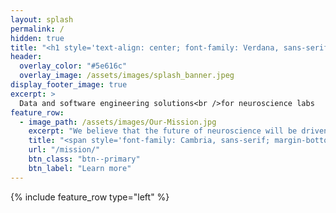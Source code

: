```yaml
---
layout: splash
permalink: /
hidden: true
title: "<h1 style='text-align: center; font-family: Verdana, sans-serif; margin-bottom: 10px; font-weight: normal;'>Catalyst</h1><h2 style='text-align: center; font-family: Verdana, sans-serif;'>Neuro</h2>"
header:
  overlay_color: "#5e616c"
  overlay_image: /assets/images/splash_banner.jpeg
display_footer_image: true
excerpt: >
  Data and software engineering solutions<br />for neuroscience labs
feature_row:
  - image_path: /assets/images/Our-Mission.jpg 
    excerpt: "We believe that the future of neuroscience will be driven by collaboration between labs. Our mission is to develop channels of communication and distribution of resources between labs to enable exponential growth and innovation. We are at the forefront of this effort, shaping the way data, analysis and visualization tools are standardized and shared across the international community of systems neuroscientists. We ensure that these tools accelerate scientific discovery by working in parallel with neuroscientists and work with them to enhance the tools they already use."
    title: "<span style='font-family: Cambria, sans-serif; margin-bottom: 10px;'>Our <b>Mission</b></span>"
    url: "/mission/"
    btn_class: "btn--primary"
    btn_label: "Learn more"
---
```


{% include feature_row type="left" %}
